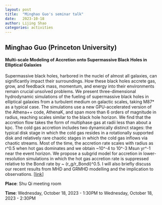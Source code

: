 ```yaml
---
layout: post
title:  "Minghao Guo's seminar talk"
date:   2023-10-18
author: Lijing Shao
categories: activities
---
```


## Minghao Guo (Princeton University)

#### Multi-scale Modeling of Accretion onto Supermassive Black Holes in Elliptical Galaxies

Supermassive black holes, harbored in the nuclei of almost all galaxies, can significantly impact their surroundings. How these black holes accrete gas, grow, and feedback mass, momentum, and energy into their environments remain crucial unsolved problems. We present three-dimensional hydrodynamic simulations of the fueling of supermassive black holes in elliptical galaxies from a turbulent medium on galactic scales, taking M87* as a typical case. The simulations use a new GPU-accelerated version of the Athena++ code, AthenaK, and span more than 6 orders of magnitude in radius, reaching scales similar to the black hole horizon. We find that the accretion flow takes the form of multiphase gas at radii less than about a kpc. The cold gas accretion includes two dynamically distinct stages: the typical disk stage in which the cold gas resides in a rotationally supported disk and relatively rare chaotic stages in which the cold gas inflows via chaotic streams. Most of the time, the accretion rate scales with radius as r^0.5 when hot gas dominates and we obtain ~10^-4 to 10^-3 Msun yr^-1 near the event horizon. We propose a subgrid model for accretion in lower-resolution simulations in which the hot gas accretion rate is suppressed relative to the Bondi rate by ~ (r_g/r_Bondi)^0.5. I will also briefly discuss our recent results from MHD and GRMHD modelling and the implication to observations.
[[link](https://kiaa.pku.edu.cn/info/1025/9114.htm)]

**Place**: Shu Qi meeting room

**Time**: Wednesday, October 18, 2023 - 1:30PM to Wednesday, October 18, 2023 - 2:30PM
